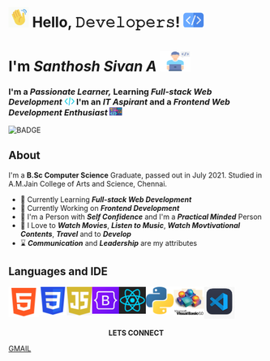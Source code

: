 <h1><img src="hi.gif" alt="GIF" width="40px" /> Hello, 𝙳𝚎𝚟𝚎𝚕𝚘𝚙𝚎𝚛𝚜! <img src="mycode1.png" alt="PNG" width="40px"></h1>
<h1>I'm <i>Santhosh Sivan A</i> <img src="programmer.png" alt="PNG" height="40px" width="60px"></h1>
<h3>I'm a <i><b>Passionate Learner,</b></i> Learning <i><b>Full-stack Web Development</b></i> <img src="mycode3.png" alt="PNG" width="20px"> I'm an <i><b>IT Aspirant</b></i> and a <i><b>Frontend Web Development Enthusiast</b></i> <img src="mycode2.png" alt="PNG" width="25px"></h3>

<img src="https://img.shields.io/badge/AUTHOR-SANTHOSH%20SIVAN%20A-crimson" alt="BADGE">

<h2>About</h2>
<p>I'm a <b>B.Sc Computer Science</b> Graduate, passed out in July 2021. Studied in A.M.Jain College of Arts and Science, Chennai. <br> </p>
<ul>
  <li>🌱 Currently Learning <b><em>Full-stack Web Development</em></b></li>
  <li>🔭 Currently Working on <b><em>Frontend Development</em></b></li>
  <li>🙂 I'm a Person with <b><em>Self Confidence</em></b> and I'm a <b><em>Practical Minded</em></b> Person</li>
  <li>🤍 I Love to <b><em>Watch Movies</em></b>, <b><em>Listen to Music</em></b>, <b><em>Watch Movtivational Contents</em></b>, <b><em>Travel</em></b> and to <b><em>Develop</em></b></li>
  <li>⌛ <b><em>Communication</em></b> and <b><em>Leadership</em></b> are my attributes</li>
</ul>

<h2>Languages and IDE</h2>
<img src="html5.png" alt="Image" title="HTML5" width="60px" align="left">
<img src="css3.png" alt="Image" title="CSS3" width="55px" align="left">
<img src="javascript1.jpg" alt="Image" title="JavaScript" width="50px" align="left">
<img src="bootstrap.png" alt="Image" title="Bootstrap" width="53px" align="left">
<img src="react2.png" alt="Image" title="React" width="53px" align="left">
<img src="python.png" alt="Image" title="Python" width="55px" align="left">
<img src="vb6.png" alt="Image" title="Visual Basics 6.0" width="60px" align="left">
<img src="vscode.png" alt="Image" title="Visual Studio Code" width="60px" align="left">

<br /><br /><br /><br />
<p align="center"><b>LETS CONNECT</b></p>

<a href="mailto:santhoshsivan18g207@gmail.com">GMAIL</a>




